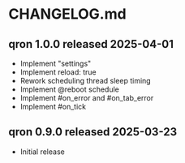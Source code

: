 
# CHANGELOG.md


## qron 1.0.0 released 2025-04-01

* Implement "settings"
* Implement reload: true
* Rework scheduling thread sleep timing
* Implement @reboot schedule
* Implement #on_error and #on_tab_error
* Implement #on_tick


## qron 0.9.0 released 2025-03-23

* Initial release

